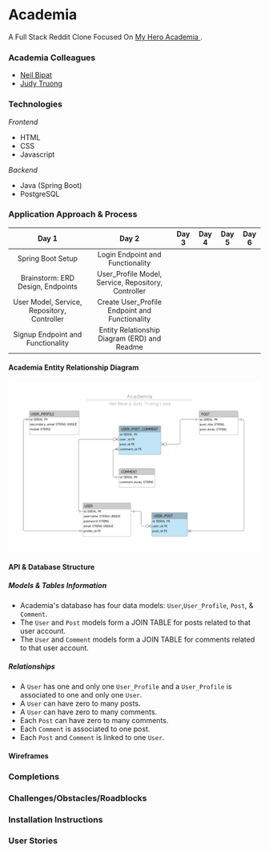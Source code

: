 # Academia
A Full Stack Reddit Clone Focused On <a href = "https://en.wikipedia.org/wiki/My_Hero_Academia"> My Hero Academia </a>.

### Academia Colleagues 
- <a href = "https://github.com/neilbipat">Neil Bipat</a>
- <a href="https://https://github.com/judycodes">Judy Truong</a>

### Technologies

_Frontend_
- HTML
- CSS
- Javascript

_Backend_ 
- Java (Spring Boot)
- PostgreSQL


### Application Approach & Process

|                    Day 1                    	|                        Day 2                        	| Day 3 	| Day 4 	| Day 5 	| Day 6 	|
|:-------------------------------------------:	|:---------------------------------------------------:	|:-----:	|:-----:	|:-----:	|:-----:	|
|              Spring Boot Setup              	|           Login Endpoint and Functionality          	|       	|       	|       	|       	|
|      Brainstorm: ERD Design, Endpoints      	| User_Profile Model, Service, Repository, Controller 	|       	|       	|       	|       	|
| User Model, Service, Repository, Controller 	|    Create User_Profile Endpoint and Functionality   	|       	|       	|       	|       	|
|      Signup Endpoint and Functionality      	|    Entity Relationship Diagram (ERD) and Readme     	|       	|       	|       	|       	|
        
#### Academia Entity Relationship Diagram
<img alt = "Academia ERD" src="imgs/readme/myHero.Academia_ERD.png"/>

#### API & Database Structure
##### _Models & Tables Information_ 
- Academia's database has four data models: `User`,`User_Profile`, `Post`, & `Comment`.
- The `User` and `Post` models form a JOIN TABLE for posts related to that user account. 
- The `User` and `Comment` models form a JOIN TABLE for comments related to that user account.

##### _Relationships_
- A `User` has one and only one `User_Profile` and a `User_Profile` is associated to one and only one `User`. 
- A `User` can have zero to many posts.
- A `User` can have zero to many comments.
- Each `Post` can have zero to many comments.
- Each `Comment` is associated to one post. 
- Each `Post` and `Comment` is linked to one `User`.

#### Wireframes
   
### Completions

### Challenges/Obstacles/Roadblocks

### Installation Instructions

### User Stories
